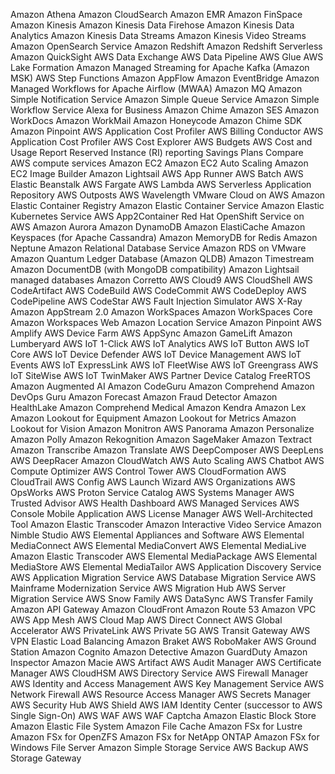 Amazon Athena
Amazon CloudSearch
Amazon EMR
Amazon FinSpace
Amazon Kinesis
Amazon Kinesis Data Firehose
Amazon Kinesis Data Analytics
Amazon Kinesis Data Streams
Amazon Kinesis Video Streams
Amazon OpenSearch Service
Amazon Redshift
Amazon Redshift Serverless
Amazon QuickSight
AWS Data Exchange
AWS Data Pipeline
AWS Glue
AWS Lake Formation
Amazon Managed Streaming for Apache Kafka (Amazon MSK)
AWS Step Functions
Amazon AppFlow
Amazon EventBridge
Amazon Managed Workflows for Apache Airflow (MWAA)
Amazon MQ
Amazon Simple Notification Service
Amazon Simple Queue Service
Amazon Simple Workflow Service
Alexa for Business
Amazon Chime
Amazon SES
Amazon WorkDocs
Amazon WorkMail
Amazon Honeycode
Amazon Chime SDK
Amazon Pinpoint
AWS Application Cost Profiler
AWS Billing Conductor
AWS Application Cost Profiler
AWS Cost Explorer
AWS Budgets
AWS Cost and Usage Report
Reserved Instance (RI) reporting
Savings Plans
Compare AWS compute services
Amazon EC2
Amazon EC2 Auto Scaling
Amazon EC2 Image Builder
Amazon Lightsail
AWS App Runner
AWS Batch
AWS Elastic Beanstalk
AWS Fargate
AWS Lambda
AWS Serverless Application Repository
AWS Outposts
AWS Wavelength
VMware Cloud on AWS
Amazon Elastic Container Registry
Amazon Elastic Container Service
Amazon Elastic Kubernetes Service
AWS App2Container
Red Hat OpenShift Service on AWS
Amazon Aurora
Amazon DynamoDB
Amazon ElastiCache
Amazon Keyspaces (for Apache Cassandra)
Amazon MemoryDB for Redis
Amazon Neptune
Amazon Relational Database Service
Amazon RDS on VMware
Amazon Quantum Ledger Database (Amazon QLDB)
Amazon Timestream
Amazon DocumentDB (with MongoDB compatibility)
Amazon Lightsail managed databases
Amazon Corretto
AWS Cloud9
AWS CloudShell
AWS CodeArtifact
AWS CodeBuild
AWS CodeCommit
AWS CodeDeploy
AWS CodePipeline
AWS CodeStar
AWS Fault Injection Simulator
AWS X-Ray
Amazon AppStream 2.0
Amazon WorkSpaces
Amazon WorkSpaces Core
Amazon Workspaces Web
Amazon Location Service
Amazon Pinpoint
AWS Amplify
AWS Device Farm
AWS AppSync
Amazon GameLift
Amazon Lumberyard
AWS IoT 1-Click
AWS IoT Analytics
AWS IoT Button
AWS IoT Core
AWS IoT Device Defender
AWS IoT Device Management
AWS IoT Events
AWS IoT ExpressLink
AWS IoT FleetWise
AWS IoT Greengrass
AWS IoT SiteWise
AWS IoT TwinMaker
AWS Partner Device Catalog
FreeRTOS
Amazon Augmented AI
Amazon CodeGuru
Amazon Comprehend
Amazon DevOps Guru
Amazon Forecast
Amazon Fraud Detector
Amazon HealthLake
Amazon Comprehend Medical
Amazon Kendra
Amazon Lex
Amazon Lookout for Equipment
Amazon Lookout for Metrics
Amazon Lookout for Vision
Amazon Monitron
AWS Panorama
Amazon Personalize
Amazon Polly
Amazon Rekognition
Amazon SageMaker
Amazon Textract
Amazon Transcribe
Amazon Translate
AWS DeepComposer
AWS DeepLens
AWS DeepRacer
Amazon CloudWatch
AWS Auto Scaling
AWS Chatbot
AWS Compute Optimizer
AWS Control Tower
AWS CloudFormation
AWS CloudTrail
AWS Config
AWS Launch Wizard
AWS Organizations
AWS OpsWorks
AWS Proton
Service Catalog
AWS Systems Manager
AWS Trusted Advisor
AWS Health Dashboard
AWS Managed Services
AWS Console Mobile Application
AWS License Manager
AWS Well-Architected Tool
Amazon Elastic Transcoder
Amazon Interactive Video Service
Amazon Nimble Studio
AWS Elemental Appliances and Software
AWS Elemental MediaConnect
AWS Elemental MediaConvert
AWS Elemental MediaLive
Amazon Elastic Transcoder
AWS Elemental MediaPackage
AWS Elemental MediaStore
AWS Elemental MediaTailor
AWS Application Discovery Service
AWS Application Migration Service
AWS Database Migration Service
AWS Mainframe Modernization Service
AWS Migration Hub
AWS Server Migration Service
AWS Snow Family
AWS DataSync
AWS Transfer Family
Amazon API Gateway
Amazon CloudFront
Amazon Route 53
Amazon VPC
AWS App Mesh
AWS Cloud Map
AWS Direct Connect
AWS Global Accelerator
AWS PrivateLink
AWS Private 5G
AWS Transit Gateway
AWS VPN
Elastic Load Balancing
Amazon Braket
AWS RoboMaker
AWS Ground Station
Amazon Cognito
Amazon Detective
Amazon GuardDuty
Amazon Inspector
Amazon Macie
AWS Artifact
AWS Audit Manager
AWS Certificate Manager
AWS CloudHSM
AWS Directory Service
AWS Firewall Manager
AWS Identity and Access Management
AWS Key Management Service
AWS Network Firewall
AWS Resource Access Manager
AWS Secrets Manager
AWS Security Hub
AWS Shield
AWS IAM Identity Center (successor to AWS Single Sign-On)
AWS WAF
AWS WAF Captcha
Amazon Elastic Block Store
Amazon Elastic File System
Amazon File Cache
Amazon FSx for Lustre
Amazon FSx for OpenZFS
Amazon FSx for NetApp ONTAP
Amazon FSx for Windows File Server
Amazon Simple Storage Service
AWS Backup
AWS Storage Gateway
